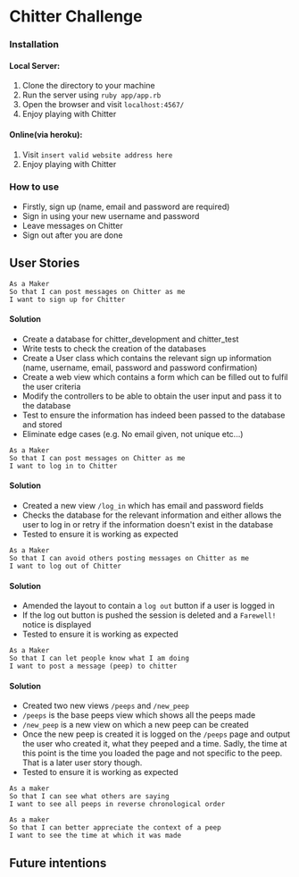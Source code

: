 # Chitter Challenge

### Installation

#### Local Server:
1. Clone the directory to your machine
2. Run the server using ```ruby app/app.rb```
3. Open the browser and visit ```localhost:4567/```
4. Enjoy playing with Chitter

#### Online(via heroku):
1. Visit ```insert valid website address here```
2. Enjoy playing with Chitter


### How to use

* Firstly, sign up (name, email and password are required)
* Sign in using your new username and password
* Leave messages on Chitter
* Sign out after you are done

## User Stories

```
As a Maker
So that I can post messages on Chitter as me
I want to sign up for Chitter
```
#### Solution

* Create a database for chitter_development and chitter_test
* Write tests to check the creation of the databases
* Create a User class which contains the relevant sign up information (name, username, email, password and password confirmation)
* Create a web view which contains a form which can be filled out to fulfil the user criteria
* Modify the controllers to be able to obtain the user input and pass it to the database
* Test to ensure the information has indeed been passed to the database and stored
* Eliminate edge cases (e.g. No email given, not unique etc...)


```
As a Maker
So that I can post messages on Chitter as me
I want to log in to Chitter
```
#### Solution

* Created a new view ```/log_in``` which has email and password fields
* Checks the database for the relevant information and either allows the user to log in or retry if the information doesn't exist in the database
* Tested to ensure it is working as expected

```
As a Maker
So that I can avoid others posting messages on Chitter as me
I want to log out of Chitter
```
#### Solution

* Amended the layout to contain a ```log out``` button if a user is logged in
* If the log out button is pushed the session is deleted and a ```Farewell!``` notice is displayed
* Tested to ensure it is working as expected

```
As a Maker
So that I can let people know what I am doing  
I want to post a message (peep) to chitter
```
#### Solution

* Created two new views ```/peeps``` and ```/new_peep```
* ```/peeps``` is the base peeps view which shows all the peeps made
* ```/new_peep``` is a new view on which a new peep can be created
* Once the new peep is created it is logged on the ```/peeps``` page and output the user who created it, what they peeped and a time. Sadly, the time at this point is the time you loaded the page and not specific to the peep. That is a later user story though. 
* Tested to ensure it is working as expected

```
As a maker
So that I can see what others are saying  
I want to see all peeps in reverse chronological order
```

```
As a maker
So that I can better appreciate the context of a peep
I want to see the time at which it was made
```

## Future intentions
